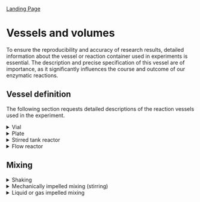 [Landing Page](/Readme.md)

# Vessels and volumes

To ensure the reproducibility and accuracy of research results, detailed information about the vessel or reaction container used in experiments is essential. The description and precise specification of this vessel are of importance, as it significantly influences the course and outcome of our enzymatic reactions.

## Vessel definition

The following section requests detailed descriptions of the reaction vessels used in the experiment.

<details> <Summary>Vial</Summary>

### Vial

Vials are sealable containers available in various sizes and materials, playing a crucial role in sample storage and handling, as well as serving as reaction vessels.


- __vial_size__
  - Type: posfloat
  - Description: The vial's size, which can be its volume or its dimensions.
 
- __vial_size_unit__
  - Type: string
  - Description: For describing the vial size, you can use mL (milliliters) as the unit when referring to volume or cm (centimeters) when referring to dimensions.

- __vial_material__
  - Type: string
  - Description: Specify the material of the vial, such as glass or plastic, as it can influence the reaction.

- __closure_type__
  - Type: string
  - Description: Indicate the type of closure or stopper used for the vial, as it affects sealing and the course of the reaction. If no closure or seal was used for the vial, it should be noted as well.

<hr>

- __special_treament__
  - Type: string
  - Description: If there are any other specific methods, procedures, characteristics or aspects related to the vial or its preparation for the reaction that are important for reproducibility and are not                    described by the aforementioned metadata, they should be explained here.



</details>

<details> <Summary>Plate</Summary>

### Plate

It's crucial to provide detailed information about the plate type, material, well configuration, and other relevant specifications to ensure reproducibility and accuracy of the experimental setup.

- __plate_type__
  - Type: string
  - Description: The type of plate, such as microtiter plate, deep-well plate, or others.
 
- __plate_material__
  - Type: string
  - Description: The material from which the plate is made, such as plastic (polystyrene), glass, or metal.

- __number_of_wells__
  - Type: string
  - Description: The total number of wells or cavities in the plate.

- __well_shape__
  - Type: string
  - Descrption: The shape of the wells, such as round, rectangular, square, etc.
 
- __well_volume__
  - Type: string
  - Description: The volume that each well can hold, usually expressed in µL (microliters).
 
- __well_arrangement__
  - Type: string
  - Description: The arrangement of the wells in the plate, for example, in rows and columns.
 
- __sealing_method__
  - Type: string
  - Description: If the wells were sealed with a sealing film or cover, this should be indicated. (__if_applicable__)

- __sealing_material__
  - Type: string
  - Description: The material of the sealing film or cover. (__if_applicable__)

  <hr>

- __special_treament__
  - Type: string
  - Description: If there are any other specific methods, procedures, characteristics or aspects related to the plate or its preparation for the reaction that are important for reproducibility and are not                    described by the aforementioned metadata, they should be explained here.


</details>



<details> <Summary>Stirred tank reactor</Summary>


### StirredTankReactor

These attributes describe all reactions happening in vials.


- __type__
  - Type: string
  - Description: Description of the reactor
- __volume__
  - Type: posfloat
  - Description: Volume of the reaction vessel

- __volume_unit__
  - Type: string
  - Description: Volume unit of the reaction vessel

- __geometry__
  - Type: string
  - Description: What is the geometry of the reactor, in particular of interest is the ratio of height to width

- __bottom_type__
  - Type: string
  - Description: How is the bottom of the reactor shaped, is it a round bottom or a flat bottom?

- __material__
  - Type: string
  - Description: Material the reactor is made of, e.g. glass, polypropylene etc.

- __gas_consumption__
  - Type: What kind of gas is added to the reactor for gassing purposes? Is it air, oxygen, hydrogen?

- __gas_supply_rate__
  - Type: posfloat
  - Description: With which ?speed? is the gas added to the reactor

- __gas_supply_rate_unit__
  - Type: string
  - Description: What is the unit of the added gas (e.g. ml/min)?

- __gas_supply__
  - Type: string
  - Description: What is used to add the gas to the reaction vessel? A tube, an aeration basket?

- __temperature_exchange_unit__
  - Type: string
  - Description: How is the temperature controlled in the reactor, by a double walled reactor or a heating jacket?

</details>

<details> <Summary>Flow reactor</Summary>

### TubularFlow/ContinuousReactor

Description of flow reactors for, for example plug flow reactors


- __volume_reactor__
  - Type: posfloat
  - Description: The volume of the flow reactor

- __volume_unit__
  - Type: string
  - Description: The volume unit of the flow reactor

- __geometry__
  - Type: string
  - Description: The exact geometry of the flow reactor

- __reactor_type__
  - Type: string
  - Description: What kind of reactor is applied in the experiment, is it a packed bed reactor, or a plug flow reactor?

- __material__
  - Type: string
  - Description: Material the reactor is made of, e.g. glass, polypropylene etc.

- __tubing__
  - Type: string
  - Description: Which tubing is connected to the reactor, transporting the reaction solution?

- __localisation_of_the_catalyst__
  - Type: string
  - Description: Where is the catalyst localised in the flow reactor?

</details>


## Mixing

<details> <Summary>Shaking</Summary>

### Shaking

Describes the shaked mixing of a reaction vessel


- __shaking_type__
  - Type: string
  - Description: What kind of shaking was applied to mix the reaction, was it a horizontal or vertically shaken system?

- __deflection__
  - Type: posfloat
  - Description: How big is the deflection of the horizontally shaken system?

- __deflection_unit__
  - Type: string
  - Description: Unit of the deflection

- __speed__
  - Type: posfloat
  - Description: How fast was the system shaken?

- __speed_unit__
  - Type: string
  - Description: Unit of the shaking speed, for example rounds per minute (rpm)

- __position__
  - Type: string
  - Description: How was the to be shaken vessel positioned relatively to the deflection

</details>

<details> <Summary>Mechanically impelled mixing (stirring)</Summary>

### MechanicallyImplledmixing

Description of a by stirring mechanically mixed system


- __stirring_type__
  - Type: string
  - Description: What kind of impelling was applied? A magnetic stirrer? A stirrer blade?

- __number_of_stirrers__
  - Type: posfloat
  - Description: How many stirrers are available in the system?

- __distance_between_stirrers__
  - Type: posfloat
  - Description: How much distance is between the stirrers?

- __distance_between_stirrers_unit__
  - Type: string
  - Description: Unit of the distance between the stirrers

- __stirrer_blade_pitch_angle__
  - Type: posfloat
  - Description: The Pitch angle of the stirrers (in °)

- __number_of_stirrer_blades__
  - Type: posfloat
  - Description: How many stirrer blades are on the stirrer?

- __stirrer_geometry__
  - Type: string
  - Description: Description of the stirrer morphology

- __speed__
  - Type: posfloat
  - Description: Stirring speed used in the experiment

- __speed_unit__
  - Type: string
  - Description: Unit of the stirring speed

- __height_of_stirrer_above_vessel_base__
  - Type: posfloat
  - Description: How much space is between the stirrer and the base of the vessel?

- __height_of_stirrer_above_vessel_base_unit__
  - Type: string
  - Description: Speed of the height of stirrer above vessel base unit

- __power_per_volume__
  - Type: posfloat
  - Description: Stirring power added to the system due to the mixing

- __power_per_volume_unit__
  - Type: string
  - Description: Stirring power unit

  </details>

  <details> <Summary>Liquid or gas impelled mixing</Summary>

### LiquidOrGasImpelledMixing

Describes the shaked mixing of a reaction vessel


- __volume_of_liquid_solid_phase???__
  - Type: string
  - Description: ???

- __residence_time__
  - Type: posfloat
  - Description: What is the residence time of the reaction solution in the reactor?

- __reynolds_number__
  - Type: string
  - Description: What is the reynolds number?

- __passive_mixing__
  - Type: String
  - Description: What is the morphology of the coils??

- __active_T_or_Y_mixer__
  - Type: String
  - Description: Description of the T or Y mixer

- __pulsing__
  - Type: String
  - Description: Description of the pulsing process



</details>
